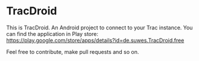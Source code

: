 TracDroid
=========

This is TracDroid. An Android project to connect to your Trac instance. You can find the application in Play store: https://play.google.com/store/apps/details?id=de.suwes.TracDroid.free

Feel free to contribute, make pull requests and so on.